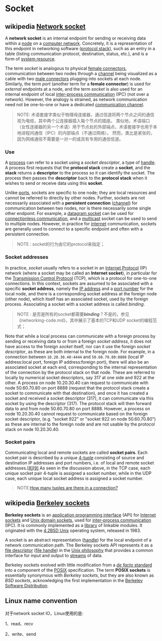 # Socket



## wikipedia [Network socket](https://en.wikipedia.org/wiki/Network_socket)

A **network socket** is an internal endpoint for sending or receiving data within a [node](https://en.wikipedia.org/wiki/Node_(networking)) on a [computer network](https://en.wikipedia.org/wiki/Computer_network). Concretely, it is a representation of this endpoint in networking software ([protocol stack](https://en.wikipedia.org/wiki/Protocol_stack)), such as an entry in a table (listing communication protocol, destination, status, etc.), and is a form of [system resource](https://en.wikipedia.org/wiki/System_resource).

The term *socket* is analogous to physical [female connectors](https://en.wikipedia.org/wiki/Female_connector), communication between two nodes through a [channel](https://en.wikipedia.org/wiki/Channel_(communications)) being visualized as a cable with two [male connectors](https://en.wikipedia.org/wiki/Male_connector) plugging into sockets at each node. Similarly, the term *port* (another term for a **female connector**) is used for *external* endpoints at a node, and the term *socket* is also used for an internal endpoint of local [inter-process communication](https://en.wikipedia.org/wiki/Inter-process_communication) (IPC) (not over a network). However, the analogy is strained, as network communication need not be one-to-one or have a dedicated [communication channel](https://en.wikipedia.org/wiki/Communication_channel).

> NOTE: 术语套接字类似于物理母连接器，通过信道将两个节点之间的通信视为电缆，其中两个公连接器插入每个节点的插座。 类似地，术语端口（女性连接器的另一个术语）用于节点处的外部端点，术语套接字也用于本地进程间通信（IPC）的内部端点（不通过网络）。 然而，类比是紧张的，因为网络通信不需要是一对一的或具有专用的通信信道。

### Use

A [process](https://en.wikipedia.org/wiki/Process_(computing)) can refer to a socket using a *socket descriptor*, a type of [handle](https://en.wikipedia.org/wiki/Handle_(computing)). A process first requests that the **protocol stack** create a **socket**, and the **stack** returns a **descriptor** to the process so it can identify the socket. The process then passes the **descriptor** back to the **protocol stack** when it wishes to send or receive data using this **socket**.

Unlike [ports](https://en.wikipedia.org/wiki/Port_(computer_networking)), sockets are specific to one node; they are local resources and cannot be referred to directly by other nodes. Further, sockets are not necessarily associated with a **persistent connection** ([channel](https://en.wikipedia.org/wiki/Channel_(communications))) for communication between two nodes, nor is there necessarily some single other endpoint. For example, a [datagram socket](https://en.wikipedia.org/wiki/Datagram_socket) can be used for [connectionless communication](https://en.wikipedia.org/wiki/Connectionless_communication), and a [multicast](https://en.wikipedia.org/wiki/Multicast) socket can be used to send to multiple nodes. However, in practice for [internet](https://en.wikipedia.org/wiki/Internet) communication, sockets are generally used to connect to a specific endpoint and often with a persistent connection.

> NOTE : socket的行为由它的protocol来指定；

### Socket addresses

In practice, *socket* usually refers to a socket in an [Internet Protocol](https://en.wikipedia.org/wiki/Internet_Protocol) (IP) network (where a socket may be called an **Internet socket**), in particular for the [Transmission Control Protocol](https://en.wikipedia.org/wiki/Transmission_Control_Protocol) (TCP), which is a protocol for one-to-one connections. In this context, sockets are assumed to be associated with a specific **socket address**, namely the [IP address](https://en.wikipedia.org/wiki/IP_address) and a [port number](https://en.wikipedia.org/wiki/Port_number) for the local node, and there is a corresponding socket address at the foreign node (other node), which itself has an associated socket, used by the foreign process. Associating a socket with a socket address is called *binding*.

> NOTE : 是否是所有的socket都需要***binding***？不是的，参见《networking-code.md》，其中展示了基本的TCP和UDP socket的编程范式；

Note that while a local process can communicate with a foreign process by sending or receiving data to or from a foreign *socket address*, it does not have access to the foreign *socket* itself, nor can it use the foreign *socket descriptor*, as these are both internal to the foreign node. For example, in a connection between `10.20.30.40:4444` and `50.60.70.80:8888` (local IP address:local port, foreign IP address:foreign port), there will also be an associated socket at each end, corresponding to the internal representation of the connection by the protocol stack on that node. These are referred to locally by numerical socket descriptors, say 317 at one side and 922 at the other. A process on node 10.20.30.40 can request to communicate with node 50.60.70.80 on port 8888 (request that the protocol stack create a socket to communicate with that destination), and once it has created a socket and received a socket descriptor (317), it can communicate via this socket by using the descriptor (317). The protocol stack will then forward data to and from node 50.60.70.80 on port 8888. However, a process on node 10.20.30.40 cannot request to communicate based on the foreign socket descriptor, (e.g. "socket 922" or "socket 922 on node 50.60.70.80") as these are internal to the foreign node and are not usable by the protocol stack on node 10.20.30.40.



### Socket pairs

Communicating local and remote sockets are called **socket pairs**. Each socket pair is described by a unique [4-tuple](https://en.wikipedia.org/wiki/4-tuple) consisting of source and destination IP addresses and port numbers, i.e. of local and remote socket addresses.[[8\]](https://en.wikipedia.org/wiki/Network_socket#cite_note-8)[[9\]](https://en.wikipedia.org/wiki/Network_socket#cite_note-9) As seen in the discussion above, in the TCP case, each unique socket pair 4-tuple is assigned a socket number, while in the UDP case, each unique local socket address is assigned a socket number.

> NOTE:[How many tuples are there in a connection?](https://stackoverflow.com/questions/15761436/how-many-tuples-are-there-in-a-connection)

## wikipedia [Berkeley sockets](https://en.wikipedia.org/wiki/Berkeley_sockets#Client-server_example_using_TCP)

**Berkeley sockets** is an [application programming interface](https://en.wikipedia.org/wiki/Application_programming_interface) (API) for [Internet sockets](https://en.wikipedia.org/wiki/Internet_socket) and [Unix domain sockets](https://en.wikipedia.org/wiki/Unix_domain_socket), used for [inter-process communication](https://en.wikipedia.org/wiki/Inter-process_communication) (IPC). It is commonly implemented as a [library](https://en.wikipedia.org/wiki/Library_(computing)) of linkable modules. It originated with the [4.2BSD Unix](https://en.wikipedia.org/wiki/History_of_the_Berkeley_Software_Distribution#4.2BSD) operating system, released in 1983.

A socket is an abstract representation ([handle](https://en.wikipedia.org/wiki/Handle_(computing))) for the local endpoint of a network communication path. The Berkeley sockets API represents it as a [file descriptor](https://en.wikipedia.org/wiki/File_descriptor) ([file handle](https://en.wikipedia.org/wiki/File_handle)) in the [Unix philosophy](https://en.wikipedia.org/wiki/Unix_philosophy) that provides a common interface for input and output to [streams](https://en.wikipedia.org/wiki/Standard_streams) of data.

Berkeley sockets evolved with little modification from a [*de facto* standard](https://en.wikipedia.org/wiki/De_facto_standard) into a component of the [POSIX](https://en.wikipedia.org/wiki/POSIX) specification. The term **POSIX sockets** is essentially synonymous with *Berkeley sockets*, but they are also known as *BSD sockets*, acknowledging the first implementation in the [Berkeley Software Distribution](https://en.wikipedia.org/wiki/Berkeley_Software_Distribution).

## Linux name convention

对于network socket IO，Linux使用的是:

1、read、recv

2、write、send
